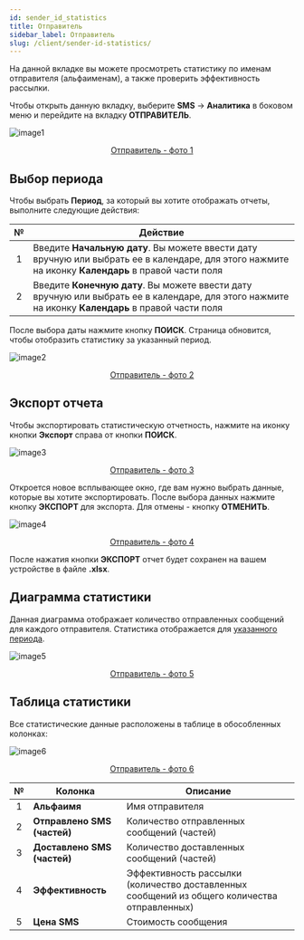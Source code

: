 ```yaml
---
id: sender_id_statistics
title: Отправитель
sidebar_label: Отправитель
slug: /client/sender-id-statistics/
---
```


На данной вкладке вы можете просмотреть статистику по именам отправителя (альфаименам), а также проверить эффективность рассылки.

Чтобы открыть данную вкладку, выберите **SMS** → **Аналитика** в боковом меню и перейдите на вкладку **ОТПРАВИТЕЛЬ**.

![image1](/img/ru/client_statistics_sender_id/image1.png "Отправитель") <center><u>Отправитель - фото 1</u></center>

## Выбор периода

Чтобы выбрать **Период**, за который вы хотите отображать отчеты, выполните следующие действия:

|  №  | Действие |
| :-: | -------- |
| 1 | Введите **Начальную дату**. Вы можете ввести дату вручную или выбрать ее в календаре, для этого нажмите на иконку **Календарь** в правой части поля |
| 2 | Введите **Конечную дату**. Вы можете ввести дату вручную или выбрать ее в календаре, для этого нажмите на иконку **Календарь** в правой части поля |

После выбора даты нажмите кнопку **ПОИСК**. Страница обновится, чтобы отобразить статистику за указанный период.

![image2](/img/ru/client_statistics_sender_id/image2.png "Отправитель") <center><u>Отправитель - фото 2</u></center>

## Экспорт отчета

Чтобы экспортировать статистическую отчетность, нажмите на иконку кнопки **Экспорт** справа от кнопки **ПОИСК**.

![image3](/img/ru/client_statistics_sender_id/image3.png "Отправитель") <center><u>Отправитель - фото 3</u></center>

Откроется новое всплывающее окно, где вам нужно выбрать данные, которые вы хотите экспортировать. После выбора данных нажмите кнопку **ЭКСПОРТ** для экспорта. Для отмены - кнопку **ОТМЕНИТЬ**.

![image4](/img/ru/client_statistics_sender_id/image4.png "Отправитель") <center><u>Отправитель - фото 4</u></center>

После нажатия кнопки **ЭКСПОРТ** отчет будет сохранен на вашем устройстве в файле **.xlsx**.

## Диаграмма статистики

Данная диаграмма отображает количество отправленных сообщений для каждого отправителя. Статистика отображается для [указанного периода](#выбор-периода).

![image5](/img/ru/client_statistics_sender_id/image5.png "Отправитель") <center><u>Отправитель - фото 5</u></center>

## Таблица статистики

Все статистические данные расположены в таблице в обособленных колонках:

![image6](/img/ru/client_statistics_sender_id/image6.png "Отправитель") <center><u>Отправитель - фото 6</u></center>

|  №  | Колонка | Описание |
| :-: | ------- | -------- |
| 1 | **Альфаимя** | Имя отправителя |
| 2 | **Отправлено SMS (частей)** | Количество отправленных сообщений (частей) |
| 3 | **Доставлено SMS (частей)** | Количество доставленных сообщений (частей) |
| 4 | **Эффективность** | Эффективность рассылки (количество доставленных сообщений из общего количества отправленных) |
| 5 | **Цена SMS** | Стоимость сообщения |
